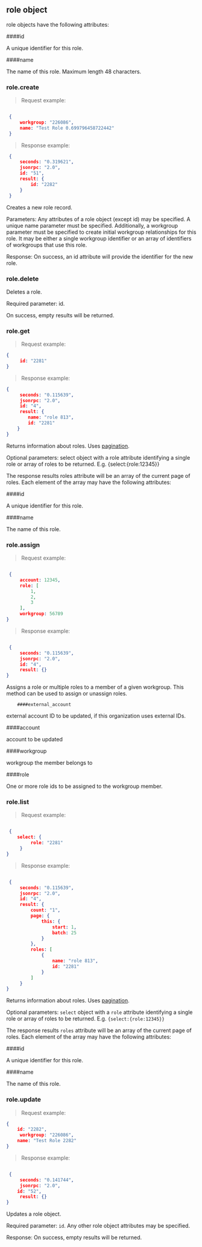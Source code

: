 ## role object

role objects have the following attributes:

####id

A unique identifier for this role.

####name

The name of this role. Maximum length 48 characters.

### role.create

<script>tryit('role.create')</script> 

> Request example:

```JSON

 {
     workgroup: "226086", 
     name: "Test Role 0.699796458722442"
 }
```

> Response example:

```JSON
 {
     seconds: "0.319621", 
     jsonrpc: "2.0", 
     id: "51", 
     result: {
         id: "2282"
     }
 }
```

Creates a new role record.

Parameters: Any attributes of a role object (except id) may be specified. A unique name parameter must be specified. Additionally, a workgroup parameter must be specified to create initial workgroup relationships for this role. It may be either a single workgroup identifier or an array of identifiers of workgroups that use this role.

Response: On success, an id attribute will provide the identifier for the new role.

### role.delete

<script>tryit('role.delete')</script>

Deletes a role.

Required parameter: id.

On success, empty results will be returned.

### role.get

<script>tryit('role.get')</script>

> Request example:

```JSON
{
     id: "2281"
}
```

> Response example:

```JSON
{
     seconds: "0.115639", 
     jsonrpc: "2.0", 
     id: "4", 
     result: {
        name: "role 813", 
        id: "2281"
    }
}
```

Returns information about roles. Uses [pagination](#pagination).

Optional parameters: select object with a role attribute identifying a single role or array of roles to be returned. E.g. {select:{role:12345}}

The response results roles attribute will be an array of the current page of roles. Each element of the array may have the following attributes:

####id

A unique identifier for this role.

####name

The name of this role.

### role.assign

<script>tryit('role.assign')</script> 

> Request example:

```JSON

 {
     account: 12345, 
     role: [
         1, 
         2, 
         3
     ], 
     workgroup: 56789
}
```

> Response example:

```JSON

 {
     seconds: "0.115639", 
     jsonrpc: "2.0", 
     id: "4", 
     result: {}
}
```

Assigns a role or multiple roles to a member of a given workgroup. This method can be used to assign or unassign roles.

        ####external_account

external account ID to be updated, if this organization uses external IDs.

####account

account to be updated

####workgroup

workgroup the member belongs to

####role

One or more role ids to be assigned to the workgroup member.

### role.list

<script>tryit('role.list')</script>

> Request example:

```JSON

 {
    select: {
         role: "2281"
     }
}
```

> Response example:

```JSON

 {
     seconds: "0.115639", 
     jsonrpc: "2.0", 
     id: "4", 
     result: {
         count: "1", 
         page: {
             this: {
                 start: 1, 
                 batch: 25
             }
         }, 
         roles: [
             {
                 name: "role 813", 
                 id: "2281"
             }
         ]
     }
}
```

Returns information about roles. Uses [pagination](#pagination).

Optional parameters: `select` object with a `role` attribute identifying a single role or array of roles to be returned. E.g. `{select:{role:12345}}`

The response results `roles` attribute will be an array of the current page of roles. Each element of the array may have the following attributes:

####id

A unique identifier for this role.

####name

The name of this role.

### role.update

<script>tryit('role.update')</script> 

> Request example:

```JSON
{
    id: "2282", 
     workgroup: "226086", 
    name: "Test Role 2282"
}
```

> Response example:

```JSON

 {
     seconds: "0.141744", 
     jsonrpc: "2.0", 
    id: "52", 
     result: {}
}
```

Updates a role object.

Required parameter: `id`. Any other role object attributes may be specified.

Response: On success, empty results will be returned.

